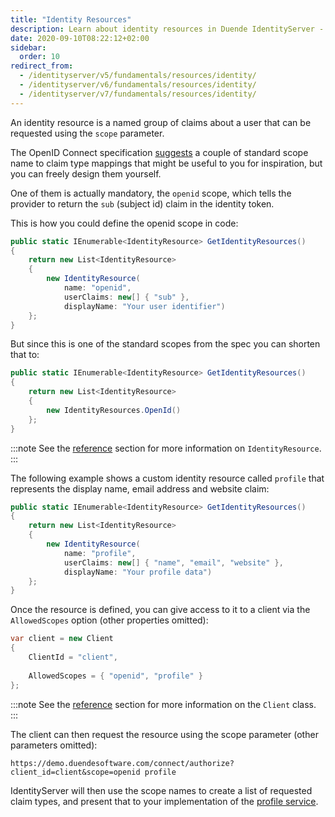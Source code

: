 ```yaml
---
title: "Identity Resources"
description: Learn about identity resources in Duende IdentityServer - named groups of claims about users that can be requested using scopes
date: 2020-09-10T08:22:12+02:00
sidebar:
  order: 10
redirect_from:
  - /identityserver/v5/fundamentals/resources/identity/
  - /identityserver/v6/fundamentals/resources/identity/
  - /identityserver/v7/fundamentals/resources/identity/
---
```


An identity resource is a named group of claims about a user that can be requested using the `scope` parameter.

The OpenID Connect specification [suggests](https://openid.net/specs/openid-connect-core-1_0.html#scopeclaims) a couple of standard 
scope name to claim type mappings that might be useful to you for inspiration, but you can freely design them yourself.

One of them is actually mandatory, the `openid` scope, which tells the provider to return the `sub` (subject id) claim in the identity token.

This is how you could define the openid scope in code:

```cs
public static IEnumerable<IdentityResource> GetIdentityResources()
{
    return new List<IdentityResource>
    {
        new IdentityResource(
            name: "openid",
            userClaims: new[] { "sub" },
            displayName: "Your user identifier")
    };
}
```

But since this is one of the standard scopes from the spec you can shorten that to:

```cs
public static IEnumerable<IdentityResource> GetIdentityResources()
{
    return new List<IdentityResource>
    {
        new IdentityResources.OpenId()
    };
}
```
:::note
See the [reference](/identityserver/reference/models/identity-resource/) section for more information on `IdentityResource`.
:::

The following example shows a custom identity resource called `profile` that represents the display name, email address and website claim:

```cs
public static IEnumerable<IdentityResource> GetIdentityResources()
{
    return new List<IdentityResource>
    {
        new IdentityResource(
            name: "profile",
            userClaims: new[] { "name", "email", "website" },
            displayName: "Your profile data")
    };
}
```

Once the resource is defined, you can give access to it to a client via the `AllowedScopes` option (other properties omitted):

```cs
var client = new Client
{
    ClientId = "client",
    
    AllowedScopes = { "openid", "profile" }
};
```

:::note
See the [reference](/identityserver/reference/models/client) section for more information on the `Client` class.
:::

The client can then request the resource using the scope parameter (other parameters omitted):

    https://demo.duendesoftware.com/connect/authorize?client_id=client&scope=openid profile

IdentityServer will then use the scope names to create a list of requested claim types, 
and present that to your implementation of the [profile service](/identityserver/reference/services/profile-service/).
